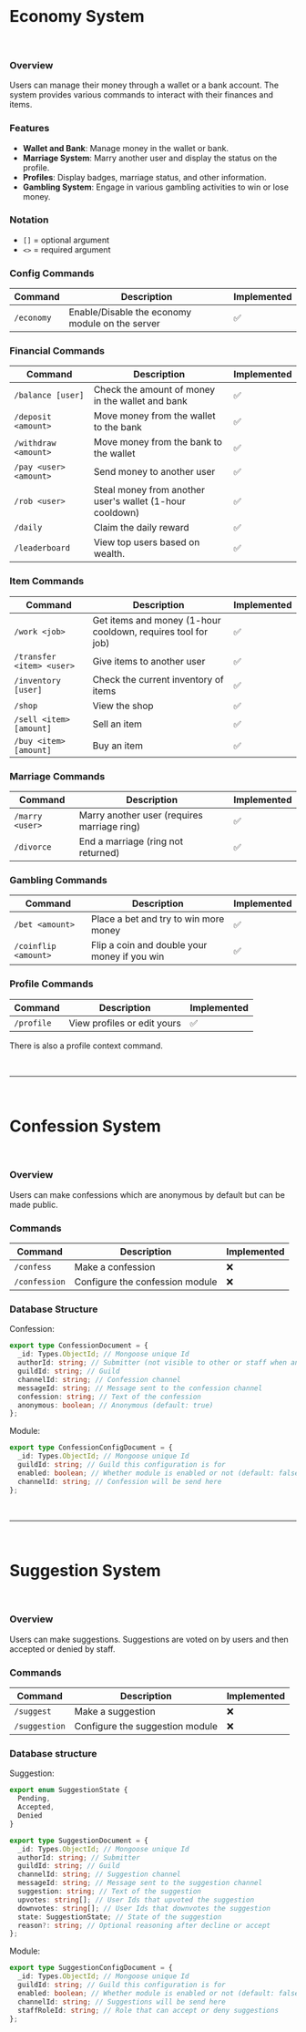 <br/>

# Economy System

<br/>

### Overview

Users can manage their money through a wallet or a bank account. The system provides various commands to interact with their finances and items.

### Features

- **Wallet and Bank**: Manage money in the wallet or bank.
- **Marriage System**: Marry another user and display the status on the profile.
- **Profiles**: Display badges, marriage status, and other information.
- **Gambling System**: Engage in various gambling activities to win or lose money.

### Notation

- `[]` = optional argument
- `<>` = required argument

### Config Commands

| Command    | Description                                     | Implemented |
| ---------- | ----------------------------------------------- | ----------- |
| `/economy` | Enable/Disable the economy module on the server | ✅          |

### Financial Commands

| Command                | Description                                              | Implemented |
| ---------------------- | -------------------------------------------------------- | ----------- |
| `/balance [user]`      | Check the amount of money in the wallet and bank         | ✅          |
| `/deposit <amount>`    | Move money from the wallet to the bank                   | ✅          |
| `/withdraw <amount>`   | Move money from the bank to the wallet                   | ✅          |
| `/pay <user> <amount>` | Send money to another user                               | ✅          |
| `/rob <user>`          | Steal money from another user's wallet (1-hour cooldown) | ✅          |
| `/daily`               | Claim the daily reward                                   | ✅          |
| `/leaderboard`         | View top users based on wealth.                          | ✅          |

### Item Commands

| Command                   | Description                                                  | Implemented |
| ------------------------- | ------------------------------------------------------------ | ----------- |
| `/work <job>`             | Get items and money (1-hour cooldown, requires tool for job) | ✅          |
| `/transfer <item> <user>` | Give items to another user                                   | ✅          |
| `/inventory [user]`       | Check the current inventory of items                         | ✅          |
| `/shop`                   | View the shop                                                | ✅          |
| `/sell <item> [amount]`   | Sell an item                                                 | ✅          |
| `/buy <item> [amount]`    | Buy an item                                                  | ✅          |

### Marriage Commands

| Command         | Description                                 | Implemented |
| --------------- | ------------------------------------------- | ----------- |
| `/marry <user>` | Marry another user (requires marriage ring) | ✅          |
| `/divorce`      | End a marriage (ring not returned)          | ✅          |

### Gambling Commands

| Command              | Description                                  | Implemented |
| -------------------- | -------------------------------------------- | ----------- |
| `/bet <amount>`      | Place a bet and try to win more money        | ✅          |
| `/coinflip <amount>` | Flip a coin and double your money if you win | ✅          |

### Profile Commands

| Command    | Description                 | Implemented |
| ---------- | --------------------------- | ----------- |
| `/profile` | View profiles or edit yours | ✅          |

There is also a profile context command.

<br/>

<hr/>

<br/>

# Confession System

<br/>

### Overview

Users can make confessions which are anonymous by default but can be made public.

### Commands

| Command       | Description                     | Implemented |
| ------------- | ------------------------------- | ----------- |
| `/confess`    | Make a confession               | ❌          |
| `/confession` | Configure the confession module | ❌          |

### Database Structure

Confession:

```ts
export type ConfessionDocument = {
  _id: Types.ObjectId; // Mongoose unique Id
  authorId: string; // Submitter (not visible to other or staff when anonymous)
  guildId: string; // Guild
  channelId: string; // Confession channel
  messageId: string; // Message sent to the confession channel
  confession: string; // Text of the confession
  anonymous: boolean; // Anonymous (default: true)
};
```

Module:

```ts
export type ConfessionConfigDocument = {
  _id: Types.ObjectId; // Mongoose unique Id
  guildId: string; // Guild this configuration is for
  enabled: boolean; // Whether module is enabled or not (default: false)
  channelId: string; // Confession will be send here
};
```

<br/>

<hr/>

<br/>

# Suggestion System

<br/>

### Overview

Users can make suggestions. Suggestions are voted on by users and then accepted or denied by staff.

### Commands

| Command       | Description                     | Implemented |
| ------------- | ------------------------------- | ----------- |
| `/suggest`    | Make a suggestion               | ❌          |
| `/suggestion` | Configure the suggestion module | ❌          |

### Database structure

Suggestion:

```ts
export enum SuggestionState {
  Pending,
  Accepted,
  Denied
}

export type SuggestionDocument = {
  _id: Types.ObjectId; // Mongoose unique Id
  authorId: string; // Submitter
  guildId: string; // Guild
  channelId: string; // Suggestion channel
  messageId: string; // Message sent to the suggestion channel
  suggestion: string; // Text of the suggestion
  upvotes: string[]; // User Ids that upvoted the suggestion
  downvotes: string[]; // User Ids that downvotes the suggestion
  state: SuggestionState; // State of the suggestion
  reason?: string; // Optional reasoning after decline or accept
};
```

Module:

```ts
export type SuggestionConfigDocument = {
  _id: Types.ObjectId; // Mongoose unique Id
  guildId: string; // Guild this configuration is for
  enabled: boolean; // Whether module is enabled or not (default: false)
  channelId: string; // Suggestions will be send here
  staffRoleId: string; // Role that can accept or deny suggestions
};
```
